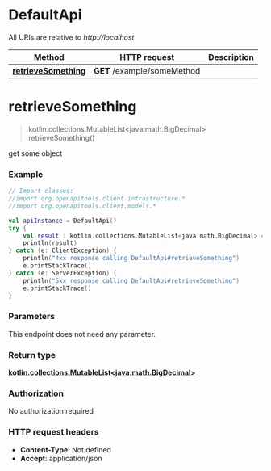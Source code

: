 # DefaultApi

All URIs are relative to *http://localhost*

Method | HTTP request | Description
------------- | ------------- | -------------
[**retrieveSomething**](DefaultApi.md#retrieveSomething) | **GET** /example/someMethod | 


<a id="retrieveSomething"></a>
# **retrieveSomething**
> kotlin.collections.MutableList&lt;java.math.BigDecimal&gt; retrieveSomething()



get some object

### Example
```kotlin
// Import classes:
//import org.openapitools.client.infrastructure.*
//import org.openapitools.client.models.*

val apiInstance = DefaultApi()
try {
    val result : kotlin.collections.MutableList<java.math.BigDecimal> = apiInstance.retrieveSomething()
    println(result)
} catch (e: ClientException) {
    println("4xx response calling DefaultApi#retrieveSomething")
    e.printStackTrace()
} catch (e: ServerException) {
    println("5xx response calling DefaultApi#retrieveSomething")
    e.printStackTrace()
}
```

### Parameters
This endpoint does not need any parameter.

### Return type

[**kotlin.collections.MutableList&lt;java.math.BigDecimal&gt;**](java.math.BigDecimal.md)

### Authorization

No authorization required

### HTTP request headers

 - **Content-Type**: Not defined
 - **Accept**: application/json

